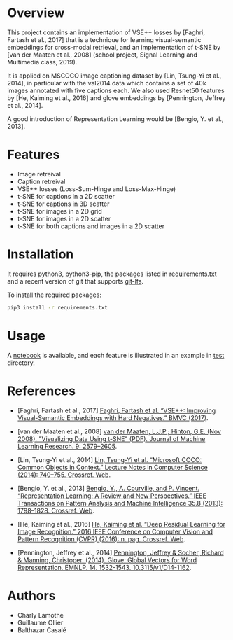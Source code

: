 # Overview

This project contains an implementation of VSE++ losses by [Faghri, Fartash et al., 2017] that is a technique for learning visual-semantic embeddings for cross-modal retrieval, and an implementation of t-SNE by [van der Maaten et al., 2008] (school project, Signal Learning and Multimedia class, 2019).

It is applied on MSCOCO image captioning dataset by [Lin, Tsung-Yi et al., 2014], in particular with the val2014 data which contains a set of 40k images annotated with five captions each. We also used Resnet50 features by [He, Kaiming et al., 2016] and glove embeddings by [Pennington, Jeffrey et al., 2014].

A good introduction of Representation Learning would be [Bengio, Y. et al., 2013].

# Features

* Image retreival
* Caption retreival
* VSE++ losses (Loss-Sum-Hinge and Loss-Max-Hinge)
* t-SNE for captions in a 2D scatter
* t-SNE for captions in 3D scatter
* t-SNE for images in a 2D grid
* t-SNE for images in a 2D scatter
* t-SNE for both captions and images in a 2D scatter

# Installation

It requires python3, python3-pip, the packages listed in [requirements.txt](requirements.txt) and a recent version of git that supports [git-lfs](https://git-lfs.github.com/).

To install the required packages:
```bash
pip3 install -r requirements.txt
```

# Usage

A [notebook](notebook/notebook.ipynb) is available, and each feature is illustrated in an example in [test](test) directory.

# References

* [Faghri, Fartash et al., 2017] [Faghri, Fartash et al. “VSE++: Improving Visual-Semantic Embeddings with Hard Negatives.” BMVC (2017)](https://arxiv.org/abs/1707.05612).

* [van der Maaten et al., 2008] [van der Maaten, L.J.P.; Hinton, G.E. (Nov 2008). "Visualizing Data Using t-SNE" (PDF). Journal of Machine Learning Research. 9: 2579–2605](http://jmlr.org/papers/volume9/vandermaaten08a/vandermaaten08a.pdf).

* [Lin, Tsung-Yi et al., 2014] [Lin, Tsung-Yi et al. “Microsoft COCO: Common Objects in Context.” Lecture Notes in Computer Science (2014): 740–755. Crossref. Web](https://arxiv.org/abs/1405.0312).

* [Bengio, Y. et al., 2013] [Bengio, Y., A. Courville, and P. Vincent. “Representation Learning: A Review and New Perspectives.” IEEE Transactions on Pattern Analysis and Machine Intelligence 35.8 (2013): 1798–1828. Crossref. Web](https://arxiv.org/abs/1206.5538).

* [He, Kaiming et al., 2016] [He, Kaiming et al. “Deep Residual Learning for Image Recognition.” 2016 IEEE Conference on Computer Vision and Pattern Recognition (CVPR) (2016): n. pag. Crossref. Web](https://arxiv.org/abs/1512.03385).

* [Pennington, Jeffrey et al., 2014] [Pennington, Jeffrey & Socher, Richard & Manning, Christoper. (2014). Glove: Global Vectors for Word Representation. EMNLP. 14. 1532-1543. 10.3115/v1/D14-1162](https://www.researchgate.net/publication/284576917_Glove_Global_Vectors_for_Word_Representation).

# Authors

* Charly Lamothe
* Guillaume Ollier
* Balthazar Casalé
